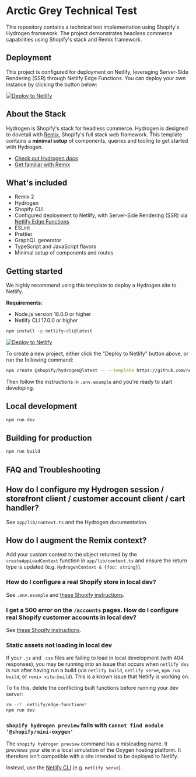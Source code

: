 # Arctic Grey Technical Test

This repository contains a technical test implementation using Shopify's Hydrogen framework. The project demonstrates headless commerce capabilities using Shopify's stack and Remix framework.

## Deployment

This project is configured for deployment on Netlify, leveraging Server-Side Rendering (SSR) through Netlify Edge Functions. You can deploy your own instance by clicking the button below:

[![Deploy to Netlify](https://www.netlify.com/img/deploy/button.svg)](https://app.netlify.com/start/deploy?repository=https://github.com/netlify/hydrogen-template)

## About the Stack

Hydrogen is Shopify's stack for headless commerce. Hydrogen is designed to dovetail with [Remix](https://remix.run/), Shopify's full stack web framework. This template contains a **minimal setup** of components, queries and tooling to get started with Hydrogen.

- [Check out Hydrogen docs](https://shopify.dev/custom-storefronts/hydrogen)
- [Get familiar with Remix](https://remix.run/docs/)

## What's included

- Remix 2
- Hydrogen
- Shopify CLI
- Configured deployment to Netlify, with Server-Side Rendering (SSR) via [Netlify Edge
  Functions](https://docs.netlify.com/edge-functions/overview/)
- ESLint
- Prettier
- GraphQL generator
- TypeScript and JavaScript flavors
- Minimal setup of components and routes

## Getting started

We highly recommend using this template to deploy a Hydrogen site to Netlify.

**Requirements:**

- Node.js version 18.0.0 or higher
- Netlify CLI 17.0.0 or higher

```bash
npm install -g netlify-cli@latest
```

[![Deploy to Netlify](https://www.netlify.com/img/deploy/button.svg)](https://app.netlify.com/start/deploy?repository=https://github.com/netlify/hydrogen-template)

To create a new project, either click the "Deploy to Netlify" button above, or run the following command:

```bash
npm create @shopify/hydrogen@latest -- --template https://github.com/netlify/hydrogen-template
```

Then follow the instructions in `.env.example` and you're ready to start developing.

## Local development

```bash
npm run dev
```

## Building for production

```bash
npm run build
```

## FAQ and Troubleshooting

## How do I configure my Hydrogen session / storefront client / customer account client / cart handler?

See `app/lib/context.ts` and the Hydrogen documentation.

## How do I augment the Remix context?

Add your custom context to the object returned by the `createAppLoadContext` function in
`app/lib/context.ts` and ensure the return type is updated (e.g. `HydrogenContext & {foo: string}`).

### How do I configure a real Shopify store in local dev?

See `.env.example` and
[these Shopify instructions](https://shopify.dev/docs/storefronts/headless/building-with-the-storefront-api/getting-started).

### I get a 500 error on the `/accounts` pages. How do I configure real Shopify customer accounts in local dev?

See [these Shopify instructions](https://shopify.dev/docs/storefronts/headless/building-with-the-customer-account-api/hydrogen).

### Static assets not loading in local dev

If your `.js` and `.css` files are failing to load in local development (with 404 responses), you
may be running into an issue that occurs when `netlify dev` is run after having run a build (via
`netlify build`, `netlify serve`, `npm run build`, or `remix vite:build`). This is a known issue
that Netlify is working on.

To fix this, delete the conflicting built functions before running your dev server:

```bash
rm -rf .netlify/edge-functions*
npm run dev
```

### `shopify hydrogen preview` fails with `Cannot find module '@shopify/mini-oxygen'`

The `shopify hydrogen preview` command has a misleading name. It previews your site in a local
simulation of the Oxygen hosting platform. It therefore isn't compatible with a site intended to be
deployed to Netlify.

Instead, use the [Netlify CLI](https://docs.netlify.com/cli/get-started/) (e.g. `netlify serve`).
